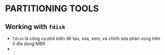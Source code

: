 # PARTITIONING TOOLS
## Working with `fdisk`
- `fdisk` là công cụ phổ biến để tạo, xóa, xem, và chỉnh sửa phân vùng trên ổ đĩa dùng MBR
- 